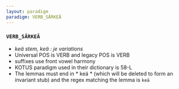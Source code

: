 ```yaml
---
layout: paradigm
paradigm: VERB_SÄRKEÄ
---
```

### ` VERB_SÄRKEÄ `

* _keä stem, keä : je variations_
* Universal POS is VERB and legacy POS is VERB
* suffixes use front vowel harmony
* KOTUS paradigm used in their dictionary is 58-L
* The lemmas must end in * keä * (which will be deleted to form an invariant stub) and the regex matching the lemma is ` keä `
